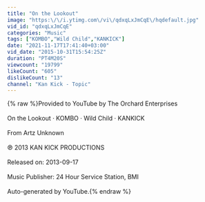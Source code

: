 ```yaml
---
title: "On the Lookout"
image: "https:\/\/i.ytimg.com\/vi\/qdxqLxJmCqE\/hqdefault.jpg"
vid_id: "qdxqLxJmCqE"
categories: "Music"
tags: ["KOMBO","Wild Child","KANKICK"]
date: "2021-11-17T17:41:40+03:00"
vid_date: "2015-10-31T15:54:25Z"
duration: "PT4M20S"
viewcount: "19799"
likeCount: "605"
dislikeCount: "13"
channel: "Kan Kick - Topic"
---
```

{% raw %}Provided to YouTube by The Orchard Enterprises<br /><br />On the Lookout · KOMBO · Wild Child · KANKICK<br /><br />From Artz Unknown<br /><br />℗ 2013 KAN KICK PRODUCTIONS<br /><br />Released on: 2013-09-17<br /><br />Music  Publisher: 24 Hour Service Station, BMI<br /><br />Auto-generated by YouTube.{% endraw %}
